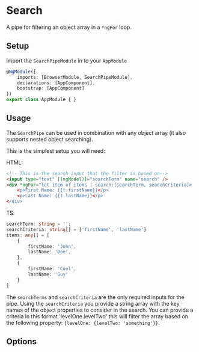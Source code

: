 # Search
A pipe for filtering an object array in a `*ngFor` loop.

## Setup

Import the `SearchPipeModule` in to your `AppModule`
```ts
@NgModule({
    imports: [BrowserModule, SearchPipeModule],
    declarations: [AppComponent],
    bootstrap: [AppComponent]
})
export class AppModule { }
```

## Usage 

The `SearchPipe` can be used in combination with any object array (it also supports nested object searching). 

This is the simplest setup you will need: 

HTML:
```html
<!-- This is the search input that the filter is based on-->
<input type="text" [(ngModel)]="searchTerm" name="search" />
<div *ngFor="let item of items | search:[searchTerm, searchCriteria]>
    <p>First Name: {{t.firstName}}</p>
    <p>Last Name: {{t.lastName}}</p>
</div>
```

TS: 
```ts 
searchTerm: string = '';
searchCriteria: string[] = ['firstName', 'lastName']
items: any[] = [
    {
        firstName: 'John',
        lastName: 'Doe',
    },
    {
        firstName: 'Cool',
        lastName: 'Guy'
    }
]
```

The `searchTerms` and `searchCriteria` are the only required inputs for the pipe. 
Using the `searchCriteria` you provide a string array with the key names of the object properties to consider in the search. 
You can provide a criteria in this format 'levelOne.levelTwo' this will filter the array based on the following property: `{levelOne: {levelTwo: 'something'}}`.

## Options 


